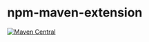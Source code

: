 # npm-maven-extension

[![Maven Central](https://maven-badges.herokuapp.com/maven-central/com.github.szgabsz91/npm-maven-extension/badge.svg)](https://maven-badges.herokuapp.com/maven-central/com.github.szgabsz91/npm-maven-extension)
